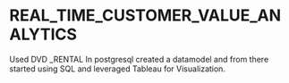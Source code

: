 # REAL_TIME_CUSTOMER_VALUE_ANALYTICS
Used DVD _RENTAL In postgresql created a datamodel and from there started using SQL and leveraged Tableau for Visualization.
